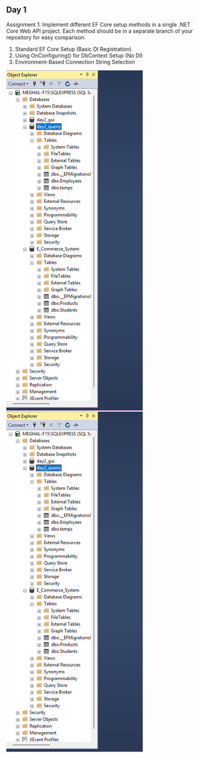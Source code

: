 ## Day 1
Assignment 1: Implement different EF Core setup methods in a single .NET Core Web API project. Each method should be in a separate branch of your repository for easy comparison.
1. Standard EF Core Setup (Basic DI Registration)
2. Using OnConfiguring() for DbContext Setup (No DI)
3. Environment-Based Connection String Selection

![day1_1](https://github.com/meghal-bacancy/entityframework-daily-task/blob/master/img/day1.png)
![day1_1](/img/day1.png)
